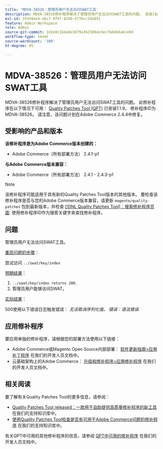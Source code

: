 ```yaml
---
title: 'MDVA-38526：管理员用户无法访问SWAT工具'
description: MDVA-38526修补程序解决了管理员用户无法访问SWAT工具的问题。 安装[Quality Patches Tool (QPT)](/help/announcements/adobe-commerce-announcements/magento-quality-patches-released-new-tool-to-self-serve-quality-patches.md) 1.1.9后，即可使用此修补程序。 修补程序ID为MDVA-38526。 请注意，该问题计划在Adobe Commerce 2.4.4中修复。
exl-id: 3fe50ae4-abc7-4f97-82d0-477bcc19a851
feature: Admin Workspace
role: Admin
source-git-commit: 1d2e0c1b4a8e3d79a362500ee3ec7bde84a6ce0d
workflow-type: tm+mt
source-wordcount: '380'
ht-degree: 0%

---
```


# MDVA-38526：管理员用户无法访问SWAT工具

MDVA-38526修补程序解决了管理员用户无法访问SWAT工具的问题。 此修补程序在以下情况下可用： [Quality Patches Tool (QPT)](/help/announcements/adobe-commerce-announcements/magento-quality-patches-released-new-tool-to-self-serve-quality-patches.md) 已安装1.1.9。 修补程序ID为MDVA-38526。 请注意，该问题计划在Adobe Commerce 2.4.4中修复。

## 受影响的产品和版本

**该修补程序是为Adobe Commerce版本创建的：**

* Adobe Commerce（所有部署方法） 2.4.1-p1

**与Adobe Commerce版本兼容：**

* Adobe Commerce（所有部署方法） 2.4.1 - 2.4.3-p1

>[!NOTE]
>
>该修补程序可能适用于具有新的Quality Patches Tool版本的其他版本。 要检查该修补程序是否与您的Adobe Commerce版本兼容，请更新 `magento/quality-patches` 包到最新版本，并检查 [[!DNL Quality Patches Tool]：搜索修补程序页面](https://devdocs.magento.com/quality-patches/tool.html#patch-grid). 使用修补程序ID作为搜索关键字来查找修补程序。

## 问题

管理员用户无法访问SWAT工具。

<u>重现问题的步骤</u>：

尝试访问 `../swat/key/index`

<u>预期结果</u>：

1. `../swat/key/index returns 200`.
1. 管理员用户能够访问SWAT。

<u>实际结果</u>：

500使用以下错误日志触发错误： *无法取消序列化值。 错误：语法错误*.

## 应用修补程序

要应用单独的修补程序，请根据您的部署方法使用以下链接：

* Adobe Commerce或Magento Open Source内部部署： [软件更新指南>应用补丁程序](https://devdocs.magento.com/guides/v2.4/comp-mgr/patching/mqp.html) 在我们的开发人员文档中。
* 云基础架构上的Adobe Commerce： [升级和修补程序>应用修补程序](https://devdocs.magento.com/cloud/project/project-patch.html) 在我们的开发人员文档中。

## 相关阅读

要了解有关Quality Patches Tool的更多信息，请参阅：

* [Quality Patches Tool released：一款用于自助提供高质量修补程序的新工具](/help/announcements/adobe-commerce-announcements/magento-quality-patches-released-new-tool-to-self-serve-quality-patches.md) 在我们的支持知识库中。
* [使用Quality Patches Tool检查是否有可用于Adobe Commerce问题的修补程序](/help/support-tools/patches-available-in-qpt-tool/check-patch-for-magento-issue-with-magento-quality-patches.md) 在我们的支持知识库中。

有关QPT中可用的其他修补程序的信息，请参阅 [QPT中可用的修补程序](https://devdocs.magento.com/quality-patches/tool.html#patch-grid) 在我们的开发人员文档中。
